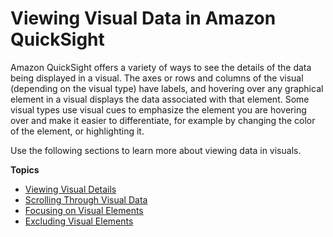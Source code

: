 # Viewing Visual Data in Amazon QuickSight<a name="viewing-visual-data"></a>

Amazon QuickSight offers a variety of ways to see the details of the data being displayed in a visual\. The axes or rows and columns of the visual \(depending on the visual type\) have labels, and hovering over any graphical element in a visual displays the data associated with that element\. Some visual types use visual cues to emphasize the element you are hovering over and make it easier to differentiate, for example by changing the color of the element, or highlighting it\.

Use the following sections to learn more about viewing data in visuals\.

**Topics**
+ [Viewing Visual Details](viewing-visual-details.md)
+ [Scrolling Through Visual Data](scrolling-through-visual-data.md)
+ [Focusing on Visual Elements](focusing-on-visual-elements.md)
+ [Excluding Visual Elements](excluding-visual-elements.md)